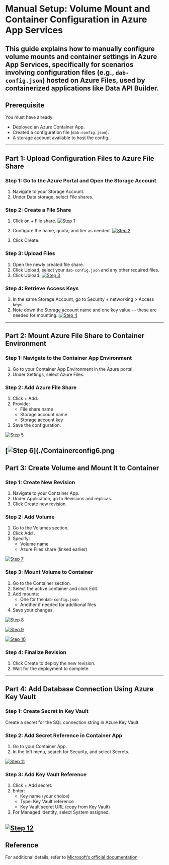 # Manual Setup: Volume Mount and Container Configuration in Azure App Services
This guide explains how to manually configure  volume mounts  and container settings in Azure App Services, specifically for scenarios involving configuration files (e.g., `dab-config.json`) hosted on Azure Files, used by containerized applications like Data API Builder.
---

##  Prerequisite
You must have already:
- Deployed an Azure Container App.
- Created a configuration file (`dab-config.json`).
- A storage account available to host the config.
---

##  Part 1: Upload Configuration Files to Azure File Share

### Step 1: Go to the Azure Portal and Open the Storage Account
1. Navigate to your Storage Account.
2. Under Data storage, select File shares.

### Step 2: Create a File Share
1. Click on + File share.
[![Step 1](./Containerconfig1.png)](./Containerconfig1.png)

3. Configure the name, quota, and tier as needed.
[![Step 2](./Containerconfig2.png)](./Containerconfig2.png)

4. Click Create.

### Step 3: Upload Files
1. Open the newly created file share.
2. Click Upload, select your `dab-config.json` and any other required files.
3. Click Upload.
[![Step 3](./Containerconfig3.png)](./Containerconfig3.png)

### Step 4: Retrieve Access Keys
1. In the same Storage Account, go to Security + networking > Access keys.
2. Note down the Storage account name and one key value — these are needed for mounting.
[![Step 4](./Containerconfig4.png)](./Containerconfig4.png)
---

##  Part 2: Mount Azure File Share to Container Environment

### Step 1: Navigate to the Container App Environment
1. Go to your Container App Environment in the Azure portal.
2. Under Settings, select Azure Files.

### Step 2: Add Azure File Share
1. Click + Add.
2. Provide:
   - File share name
   - Storage account name
   - Storage account key
3. Save the configuration.

[![Step 5](./Containerconfig5.png)](./Containerconfig5.png)

[![Step 6](./Containerconfig6.png)](./Containerconfig6.png
---

##  Part 3: Create Volume and Mount It to Container

### Step 1: Create New Revision
1. Navigate to your Container App.
2. Under Application, go to Revisions and replicas.
3. Click Create new revision.

### Step 2: Add Volume
1. Go to the Volumes section.
2. Click Add .
3. Specify:
   - Volume name
   - Azure Files share (linked earlier)

[![Step 7](./Containerconfig7.png)](./Containerconfig7.png)


### Step 3: Mount Volume to Container
1. Go to the Container section.
2. Select the active container and click Edit.
3. Add mounts:
   - One for the `dab-config.json`
   - Another if needed for additional files
4. Save your changes.

[![Step 8](./Containerconfig8.png)](./Containerconfig8.png)

[![Step 9](./Containerconfig9.png)](./Containerconfig9.png)

[![Step 10](./Containerconfig10.png)](./Containerconfig10.png)

### Step 4: Finalize Revision
1. Click Create to deploy the new revision.
2. Wait for the deployment to complete.
---

##  Part 4: Add Database Connection Using Azure Key Vault

### Step 1: Create Secret in Key Vault
Create a secret for the SQL connection string in Azure Key Vault.

### Step 2: Add Secret Reference in Container App
1. Go to your Container App.
2. In the left menu, search for Security, and select Secrets.

[![Step 11](./Containerconfig11.png)](./Containerconfig11.png)

### Step 3: Add Key Vault Reference
1. Click + Add secret.
2. Enter:
   - Key name (your choice)
   - Type: Key Vault reference
   - Key Vault secret URL (copy from Key Vault)
3. For Managed Identity, select System assigned.

[![Step 12](./Containerconfig12.png)](./Containerconfig12.png)
---

##  Reference

For additional details, refer to [Microsoft’s official documentation](https://learn.microsoft.com/en-us/azure/container-apps/)

